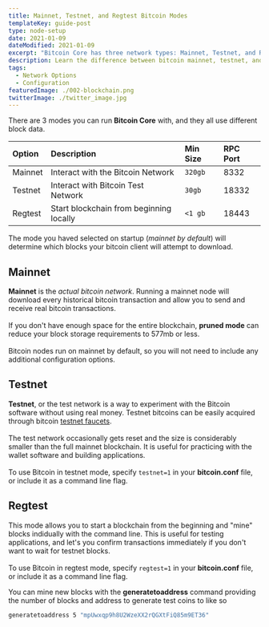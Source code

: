 ```yaml
---
title: Mainnet, Testnet, and Regtest Bitcoin Modes
templateKey: guide-post
type: node-setup
date: 2021-01-09
dateModified: 2021-01-09
excerpt: "Bitcoin Core has three network types: Mainnet, Testnet, and Regtest."
description: Learn the difference between bitcoin mainnet, testnet, and regtest networks. Find out which network type you want to run a node on.
tags:
  - Network Options
  - Configuration
featuredImage: ./002-blockchain.png
twitterImage: ./twitter_image.jpg
---
```


There are 3 modes you can run **Bitcoin Core** with, and they all use different block data.

| Option   | Description                        | Min Size            | RPC Port|
| :----------- | :--------------------------------------- | :----|  :----|
| Mainnet        | Interact with the Bitcoin Network |  `320gb` | 8332|
| Testnet        | Interact with Bitcoin Test Network | `30gb` | 18332|
| Regtest      | Start blockchain from beginning locally | `<1 gb` | 18443| 

The mode you haved selected on startup (*mainnet by default*) will determine which blocks your bitcoin client will attempt to download.

## Mainnet
**Mainnet** is the *actual bitcoin network*. Running a mainnet node will download every historical bitcoin transaction and allow you to send and receive real bitcoin transactions.  
<br />
If you don't have enough space for the entire blockchain, **pruned mode** can reduce your block storage requirements to 577mb or less.  
<br />
Bitcoin nodes run on mainnet by default, so you will not need to include any additional configuration options.

## Testnet
**Testnet**, or the test network is a way to experiment with the Bitcoin software without using real money. Testnet bitcoins can be easily acquired through bitcoin [testnet faucets](https://testnet-faucet.mempool.co/).  
<br />
The test network occasionally gets reset and the size is considerably smaller than the full mainnet blockchain. It is useful for practicing with the wallet software and building applications.  
<br />
To use Bitcoin in testnet mode, specify `testnet=1` in your **bitcoin.conf** file, or include it as a command line flag.

## Regtest
This mode allows you to start a blockchain from the beginning and "mine" blocks indidually with the command line. This is useful for testing applications, and let's you confirm transactions immediately if you don't want to wait for testnet blocks.  
<br />
To use Bitcoin in regtest mode, specify `regtest=1` in your **bitcoin.conf** file, or include it as a command line flag.

You can mine new blocks with the **generatetoaddress** command providing the number of blocks and address to generate test coins to like so

```bash
generatetoaddress 5 "mpUwxqp9h8U2WzeXX2rQGXtFiQ85m9ET36"
```

